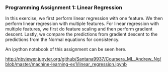 ### Programming Assignment 1: Linear Regression

In this exercise, we first perform linear regression with
one feature. We then perform linear regression with multiple
features. For linear regression with multiple features, 
we first do feature scaling and then perform 
gradient descent. Lastly, we compare the predictions from
gradient descent to the predictions from the Normal equations
for consistency.

An ipython notebook of this assignment can be seen here.

http://nbviewer.jupyter.org/github/Santana9937/Coursera_ML_Andrew_Ng/blob/master/machine-learning-ex1/linear_regression.ipynb